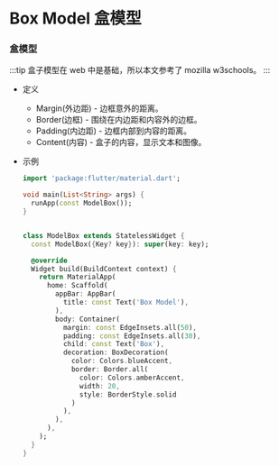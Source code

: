 # Box Model 盒模型

### 盒模型
:::tip
盒子模型在 web 中是基础，所以本文参考了 mozilla w3schools。
:::

  - 定义
    - Margin(外边距) - 边框意外的距离。
    - Border(边框) - 围绕在内边距和内容外的边框。
    - Padding(内边距) - 边框内部到内容的距离。
    - Content(内容) - 盒子的内容，显示文本和图像。

  - 示例
    ```dart
    import 'package:flutter/material.dart';

    void main(List<String> args) {
      runApp(const ModelBox());
    }


    class ModelBox extends StatelessWidget {
      const ModelBox({Key? key}): super(key: key);

      @override
      Widget build(BuildContext context) {
        return MaterialApp(
          home: Scaffold(
            appBar: AppBar(
              title: const Text('Box Model'),
            ),
            body: Container(
              margin: const EdgeInsets.all(50),
              padding: const EdgeInsets.all(30),
              child: const Text('Box'),
              decoration: BoxDecoration(
                color: Colors.blueAccent,
                border: Border.all(
                  color: Colors.amberAccent,
                  width: 20,
                  style: BorderStyle.solid
                )
              ),
            ),
          ),
        );
      }
    }

    ```